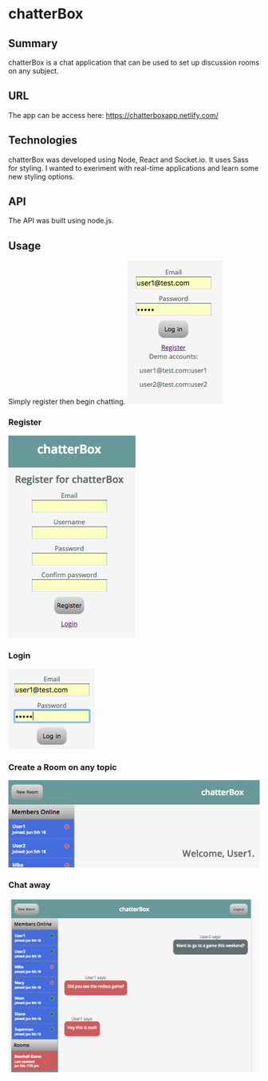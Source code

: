
# chatterBox 

## Summary
chatterBox is a chat application that can be used to set up discussion rooms on any subject.

## URL
The app can be access here: https://chatterboxapp.netlify.com/

## Technologies
chatterBox was developed using Node, React and Socket.io. It uses Sass for styling. I wanted to exeriment with real-time applications and learn some new styling options.


## API
The API was built using node.js. 

## Usage
Simply register then begin chatting.
![alt text](client/screenshots/registerlink.png "Registration")

### Register
![alt text](client/screenshots/registerform.png "Register")

### Login
![alt text](client/screenshots/loginform.png "Login")

### Create a Room on any topic
![alt text](client/screenshots/newroom.png "New Room")

### Chat away
![alt text](client/screenshots/chat.png "Chat")